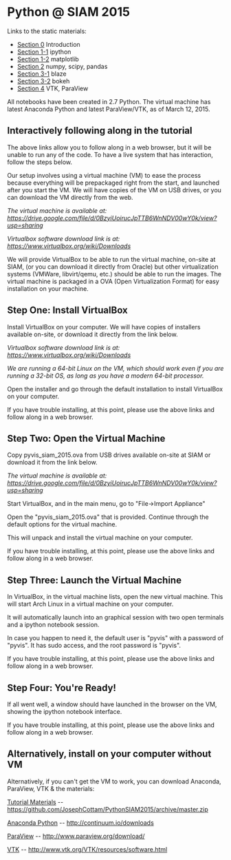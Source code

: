 Python @ SIAM 2015
=================

Links to the static materials:
- [Section 0](http://nbviewer.ipython.org/github/JosephCottam/PythonSIAM2015/blob/master/Section0_intro.ipynb) Introduction
- [Section 1-1](http://nbviewer.ipython.org/github/JosephCottam/PythonSIAM2015/blob/master/Section1-1_ipython.ipynb) ipython
- [Section 1-2](http://nbviewer.ipython.org/github/JosephCottam/PythonSIAM2015/blob/master/Section1-2_matplotlib.ipynb) matplotlib
- [Section 2](http://nbviewer.ipython.org/github/JosephCottam/PythonSIAM2015/blob/master/Section2_numpy_scipy_pandas.ipynb) numpy, scipy, pandas
- [Section 3-1](http://nbviewer.ipython.org/github/JosephCottam/PythonSIAM2015/blob/master/Section3-1_blaze.ipynb) blaze
- [Section 3-2](http://nbviewer.ipython.org/github/JosephCottam/PythonSIAM2015/blob/master/Section3-2_bokeh.ipynb) bokeh
- [Section 4](https://github.com/JosephCottam/PythonSIAM2015/blob/master/VTK_PV.pdf?raw=true) VTK, ParaView

All notebooks have been created in 2.7 Python. The virtual machine has
latest Anaconda Python and latest ParaView/VTK, as of March 12, 2015.

Interactively following along in the tutorial
---------------------------------------------

The above links allow you to follow along in a web browser, but it will
be unable to run any of the code. To have a live system that has
interaction, follow the steps below.

Our setup involves using a virtual machine (VM) to ease the process
because everything will be prepackaged right from the start,
and launched after you start the VM. We will have copies of the VM
on USB drives, or you can download the VM directly from the web.

*The virtual machine is available at:
 https://drive.google.com/file/d/0BzyiUoirucJpTTB6WnNDV00wY0k/view?usp=sharing*

*Virtualbox software download link is at:
 https://www.virtualbox.org/wiki/Downloads*

We will provide VirtualBox to be able to run the virtual machine,
on-site at SIAM, (or you can download it directly from Oracle)
but other virtualization systems (VMWare, libvirt/qemu, etc.) should
be able to run the images. The virtual machine is packaged in a OVA
(Open Virtualization Format) for easy installation on your machine.

Step One: Install VirtualBox
----------------------------

Install VirtualBox on your computer. We will have copies of installers
available on-site, or download it directly from the link below.

*Virtualbox software download link is at:
 https://www.virtualbox.org/wiki/Downloads*

*We are running a 64-bit Linux on the VM, which should work even if
 you are running a 32-bit OS, as long as you have a modern 64-bit
 processor.*

Open the installer and go through the default installation to install
VirtualBox on your computer.

If you have trouble installing, at this point, please use the above
links and follow along in a web browser.


Step Two: Open the Virtual Machine
-----------------------------------------

Copy pyvis_siam_2015.ova from USB drives available on-site at SIAM or download
it from the link below.

*The virtual machine is available at:
 https://drive.google.com/file/d/0BzyiUoirucJpTTB6WnNDV00wY0k/view?usp=sharing*

Start VirtualBox, and in the main menu, go to "File->Import Appliance"

Open the "pyvis_siam_2015.ova" that is provided. Continue through the
default options for the virtual machine.

This will unpack and install the virtual machine on your computer.

If you have trouble installing, at this point, please use the above
links and follow along in a web browser.


Step Three: Launch the Virtual Machine
--------------------------------------

In VirtualBox, in the virtual machine lists, open the new virtual
machine.  This will start Arch Linux in a virtual machine on your computer.

It will automatically launch into an graphical session with two open
terminals and a ipython notebook session.

In case you happen to need it, the default user is "pyvis" with a
password of "pyvis". It has sudo access, and the root password is "pyvis".

If you have trouble installing, at this point, please use the above
links and follow along in a web browser.


Step Four: You're Ready!
------------------------

If all went well, a window should have launched in the browser on the VM,
showing the ipython notebook interface.

If you have trouble installing, at this point, please use the above
links and follow along in a web browser.


Alternatively, install on your computer without VM
--------------------------------------------------

Alternatively, if you can't get the VM to work, you can download
Anaconda, ParaView, VTK & the materials:

[Tutorial Materials](https://github.com/JosephCottam/PythonSIAM2015/archive/master.zip) -- https://github.com/JosephCottam/PythonSIAM2015/archive/master.zip

[Anaconda Python](http://continuum.io/downloads) -- http://continuum.io/downloads

[ParaView](http://www.paraview.org/download/) -- http://www.paraview.org/download/

[VTK](http://www.vtk.org/VTK/resources/software.html) -- http://www.vtk.org/VTK/resources/software.html

